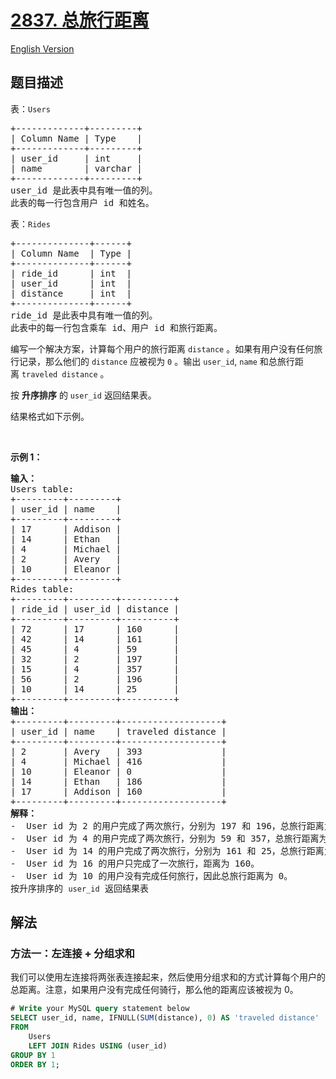 # [2837. 总旅行距离](https://leetcode.cn/problems/total-traveled-distance)

[English Version](/solution/2800-2899/2837.Total%20Traveled%20Distance/README_EN.md)

<!-- tags:数据库 -->

## 题目描述

<!-- 这里写题目描述 -->

<p>表：<code><font face="monospace">Users</font></code></p>

<pre>
+-------------+---------+
| Column Name | Type    |
+-------------+---------+
| user_id     | int     |
| name        | varchar |
+-------------+---------+
user_id 是此表中具有唯一值的列。 
此表的每一行包含用户 id 和姓名。
</pre>

<p>表：<code>Rides</code></p>

<pre>
+--------------+------+
| Column Name  | Type |
+--------------+------+
| ride_id      | int  |
| user_id      | int  | 
| distance     | int  |
+--------------+------+
ride_id 是此表中具有唯一值的列。 
此表中的每一行包含乘车 id、用户 id 和旅行距离。
</pre>

<p>编写一个解决方案，计算每个用户的旅行距离&nbsp;<code>distance</code> 。如果有用户没有任何旅行记录，那么他们的 <code>distance</code>&nbsp;应被视为 <code>0</code> 。输出 <code>user_id</code>,&nbsp;<code>name</code>&nbsp;和总旅行距离&nbsp;<code>traveled distance</code> 。</p>

<p>按 <strong>升序排序</strong> 的 <code>user_id</code> 返回结果表。</p>

<p>结果格式如下示例。</p>

<p>&nbsp;</p>

<p><strong class="example">示例 1：</strong></p>

<pre>
<b>输入：</b>
Users table:
+---------+---------+
| user_id | name    |
+---------+---------+
| 17      | Addison |
| 14      | Ethan   |
| 4       | Michael |
| 2       | Avery   |
| 10      | Eleanor |
+---------+---------+
Rides table:
+---------+---------+----------+
| ride_id | user_id | distance |
+---------+---------+----------+
| 72      | 17      | 160      |
| 42      | 14      | 161      |
| 45      | 4       | 59       |
| 32      | 2       | 197      |
| 15      | 4       | 357      |
| 56      | 2       | 196      |
| 10      | 14      | 25       |
+---------+---------+----------+
<b>输出：</b>
+---------+---------+-------------------+
| user_id | name    | traveled distance |
+---------+---------+-------------------+
| 2       | Avery   | 393               |
| 4       | Michael | 416               |
| 10      | Eleanor | 0                 |
| 14      | Ethan   | 186               |
| 17      | Addison | 160               |
+---------+---------+-------------------+
<b>解释：</b>
-  User id 为 2 的用户完成了两次旅行，分别为 197 和 196，总旅行距离为 393。
-  User id 为 4 的用户完成了两次旅行，分别为 59 和 357，总旅行距离为 416。
-  User id 为 14 的用户完成了两次旅行，分别为 161 和 25，总旅行距离为 186。
-  User id 为 16 的用户只完成了一次旅行，距离为 160。
-  User id 为 10 的用户没有完成任何旅行，因此总旅行距离为 0。
按升序排序的 <code>user_id</code> 返回结果表</pre>

## 解法

### 方法一：左连接 + 分组求和

我们可以使用左连接将两张表连接起来，然后使用分组求和的方式计算每个用户的总距离。注意，如果用户没有完成任何骑行，那么他的距离应该被视为 $0$。

<!-- tabs:start -->

```sql
# Write your MySQL query statement below
SELECT user_id, name, IFNULL(SUM(distance), 0) AS 'traveled distance'
FROM
    Users
    LEFT JOIN Rides USING (user_id)
GROUP BY 1
ORDER BY 1;
```

<!-- tabs:end -->

<!-- end -->

